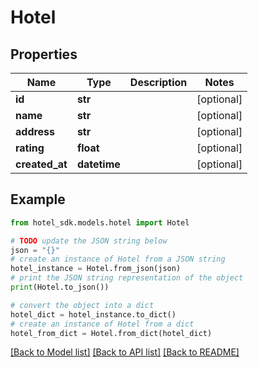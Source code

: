 # Hotel


## Properties

Name | Type | Description | Notes
------------ | ------------- | ------------- | -------------
**id** | **str** |  | [optional] 
**name** | **str** |  | [optional] 
**address** | **str** |  | [optional] 
**rating** | **float** |  | [optional] 
**created_at** | **datetime** |  | [optional] 

## Example

```python
from hotel_sdk.models.hotel import Hotel

# TODO update the JSON string below
json = "{}"
# create an instance of Hotel from a JSON string
hotel_instance = Hotel.from_json(json)
# print the JSON string representation of the object
print(Hotel.to_json())

# convert the object into a dict
hotel_dict = hotel_instance.to_dict()
# create an instance of Hotel from a dict
hotel_from_dict = Hotel.from_dict(hotel_dict)
```
[[Back to Model list]](../README.md#documentation-for-models) [[Back to API list]](../README.md#documentation-for-api-endpoints) [[Back to README]](../README.md)


